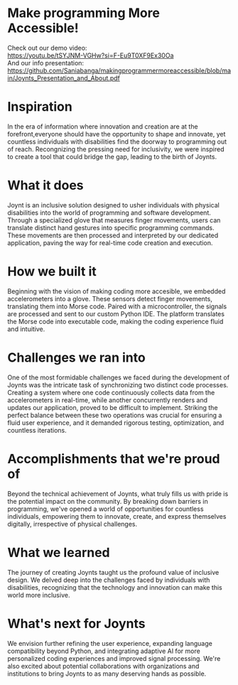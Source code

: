 # Make programming More Accessible!
Check out our demo video:
<br/> https://youtu.be/tSYJNM-VGHw?si=F-Eu9T0XF9Ex30Oa
<br/> And our info presentation:
<br/> https://github.com/Saniabanga/makingprogrammermoreaccessible/blob/main/Joynts_Presentation_and_About.pdf

# Inspiration
In the era of information where innovation and creation are at the forefront,everyone should have the opportunity to shape and innovate, yet countless individuals with disabilities find the doorway to programming out of reach. Recongnizing the pressing need for inclusivity, we were inspired to create a tool that could bridge the gap, leading to the birth of Joynts.

# What it does
Joynt is an inclusive solution designed to usher individuals with physical disabilities into the world of programming and software development. Through a specialized glove that measures finger movements, users can translate distinct hand gestures into specific programming commands. These movements are then processed and interpreted by our dedicated application, paving the way for real-time code creation and execution.

# How we built it
Beginning with the vision of making coding more accesible, we embedded accelerometers into a glove. These sensors detect finger movements, translating them into Morse code. Paired with a microcontroller, the signals are processed and sent to our custom Python IDE. The platform translates the Morse code into executable code, making the coding experience fluid and intuitive.

# Challenges we ran into
One of the most formidable challenges we faced during the development of Joynts was the intricate task of synchronizing two distinct code processes. Creating a system where one code continuously collects data from the accelerometers in real-time, while another concurrently renders and updates our application, proved to be difficult to implement. Striking the perfect balance between these two operations was crucial for ensuring a fluid user experience, and it demanded rigorous testing, optimization, and countless iterations.

# Accomplishments that we're proud of
Beyond the technical achievement of Joynts, what truly fills us with pride is the potential impact on the community. By breaking down barriers in programming, we've opened a world of opportunities for countless individuals, empowering them to innovate, create, and express themselves digitally, irrespective of physical challenges.

# What we learned
The journey of creating Joynts taught us the profound value of inclusive design. We delved deep into the challenges faced by individuals with disabilities, recognizing that the technology and innovation can make this world more inclusive.

# What's next for Joynts
We envision further refining the user experience, expanding language compatibility beyond Python, and integrating adaptive AI for more personalized coding experiences and improved signal processing. We're also excited about potential collaborations with organizations and institutions to bring Joynts to as many deserving hands as possible.
